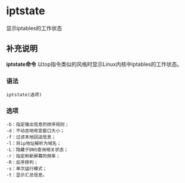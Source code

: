 iptstate
===

显示iptables的工作状态

## 补充说明

**iptstate命令** 以top指令类似的风格时显示Linux内核中iptables的工作状态。

###  语法

```shell
iptstate(选项)
```

###  选项

```shell
-b：指定输出信息的排序规则；
-d：不动态地改变窗口大小；
-f：过滤本地回送信息；
-l：将ip地址解析为域名；
-L：隐藏于DNS查询相关状态；
-r：指定刷新屏幕的频率；
-R：反序排列；
-s：单次运行模式；
-t：显示汇总信息。
```


<!-- Linux命令行搜索引擎：https://github.com/wsdo/linux-complete-guide.git -->
